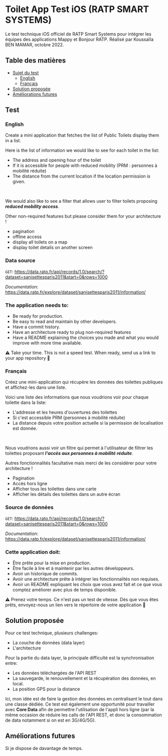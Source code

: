 # Toilet App Test iOS (RATP SMART SYSTEMS)

Le test technique iOS officiel de RATP Smart Systems pour intégrer les équipes des applications Mappy et Bonjour RATP. Réalisé par Koussaïla BEN MAMAR, octobre 2022.

## Table des matières
- [Sujet du test](#testGoal)
    + [English](#english)
    + [Français](#french)
- [Solution proposée](#solution)
- [Améliorations futures](#futureImprovements)

## <a name="testGoal"></a>Test

### <a name="english"></a>English
Create a mini application that fetches the list of Public Toilets display them in a list.

Here is the list of information we would like to see for each toilet in the list:
- The address and opening hour of the toilet
- If it is accessible for people with reduced mobility (PRM : personnes à mobilité réduite)
- The distance from the current location if the location permission is given.
<br>

We would also like to see a filter that allows user to filter toilets proposing <i>**reduced mobility access**</i>.

Other non-required features but please consider them for your architecture !
- pagination
- offline access
- display all toilets on a map
- display toilet details on another screen

### Data source
`GET`: https://data.ratp.fr/api/records/1.0/search/?dataset=sanisettesparis2011&start=0&rows=1000 

*Documentation*: https://data.ratp.fr/explore/dataset/sanisettesparis2011/information/

### The application needs to:
- Be ready for production.
- Be easy to read and maintain by other developers.
- Have a commit history.
- Have an architecture ready to plug non-required features
- Have a README explaining the choices you made and what you would improve with more time available.

⚠️ Take your time. This is not a speed test.
When ready, send us a link to your app repository 🙏

### <a name="french"></a>Français

Créez une mini-application qui récupère les données des toilettes publiques et affichez-les dans une liste.

Voici une liste des informations que nous voudrions voir pour chaque toilette dans la liste:
- L'addresse et les heures d'ouvertures des toilettes
- Si c'est accessible PRM (personnes à mobilité réduite)
- La distance depuis votre position actuelle si la permission de localisation est donnée.
<br>

Nous voudrions aussi voir un filtre qui permet à l'utilisateur de filtrer les toilettes proposant <i>**l'accès aux personnes à mobilité réduite**</i>.

Autres fonctionnalités facultative mais merci de les considérer pour votre architecture !
- Pagination
- Accès hors ligne
- Afficher tous les toilettes dans une carte
- Afficher les détails des toilettes dans un autre écran

### Source de données
`GET`: https://data.ratp.fr/api/records/1.0/search/?dataset=sanisettesparis2011&start=0&rows=1000 

*Documentation*: https://data.ratp.fr/explore/dataset/sanisettesparis2011/information/

### Cette application doit:
- Être prête pour la mise en production.
- Être facile à lire et à maintenir par les autres développeurs.
- Avoir un historique de commits.
- Avoir une architecture prête à intégrer les fonctionnalités non requises.
- Avoir un README expliquant les choix que vous avez fait et ce que vous comptez améliorer avec plus de temps disponible.

⚠️ Prenez votre temps. Ce n'est pas un test de vitesse.
Dès que vous êtes prêts, envoyez-nous un lien vers le répertoire de votre application 🙏

## <a name="solution"></a>Solution proposée

Pour ce test technique, plusieurs challenges:
- La couche de données (data layer)
- L'architecture

Pour la partie du data layer, la principale difficulté est la synchronisation entre:
- Les données téléchargées de l'API REST
- La sauvegarde, le renouvellement et la récupération des données, en local.
- La position GPS pour la distance

Ici, mon idée est de faire la gestion des données en centralisant le tout dans une classe dédiée. Ce test est également une opportunité pour travailler avec **Core Data** afin de permettre l'utilisation de l'appli hors ligne (par la même occasion de réduire les calls de l'API REST, et donc la consommation de data notamment si on est en 3G/4G/5G).

## <a name="futureImprovements"></a>Améliorations futures

Si je dispose de davantage de temps.